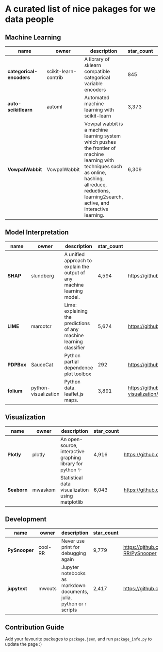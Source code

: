 # A curated list of nice pakages for we data people



## Machine Learning  
name|owner|description|star_count|link
---|---|---|---|---
**categorical-encoders**|scikit-learn-contrib|A library of sklearn compatible categorical variable encoders|845|https://github.com/scikit-learn-contrib/categorical-encoding
**auto-scikitlearn**|automl|Automated machine learning with scikit-learn|3,373|https://github.com/automl/auto-sklearn
**VowpalWabbit**|VowpalWabbit|Vowpal wabbit is a machine learning system which pushes the frontier of machine learning with techniques such as online, hashing, allreduce, reductions, learning2search, active, and interactive learning.|6,309|https://github.com/VowpalWabbit/vowpal_wabbit
 


## Model Interpretation  
name|owner|description|star_count|link
---|---|---|---|---
**SHAP**|slundberg|A unified approach to explain the output of any machine learning model.|4,594|https://github.com/slundberg/shap
**LIME**|marcotcr|Lime: explaining the predictions of any machine learning classifier|5,674|https://github.com/marcotcr/lime
**PDPBox**|SauceCat|Python partial dependence plot toolbox|292|https://github.com/SauceCat/PDPbox
**folium**|python-visualization|Python data. leaflet.js maps.|3,891|https://github.com/python-visualization/folium
 


## Visualization  
name|owner|description|star_count|link
---|---|---|---|---
**Plotly**|plotly|An open-source, interactive graphing library for python ✨|4,916|https://github.com/plotly/plotly.py
**Seaborn**|mwaskom|Statistical data visualization using matplotlib|6,043|https://github.com/mwaskom/seaborn
 


## Development  
name|owner|description|star_count|link
---|---|---|---|---
**PySnooper**|cool-RR|Never use print for debugging again|9,779|https://github.com/cool-RR/PySnooper
**jupytext**|mwouts|Jupyter notebooks as markdown documents, julia, python or r scripts|2,417|https://github.com/mwouts/jupytext
 




## Contribution Guide

Add your favourite packages to `package.json`, and run `package_info.py` to update the page :)
